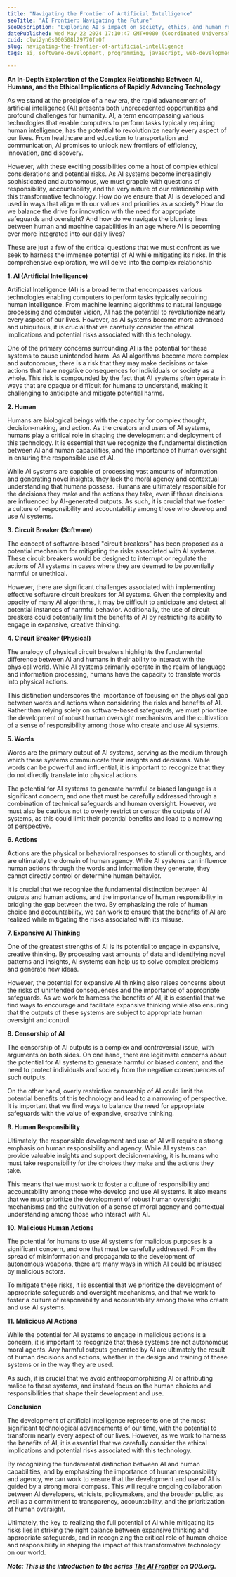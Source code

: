 ```yaml
---
title: "Navigating the Frontier of Artificial Intelligence"
seoTitle: "AI Frontier: Navigating the Future"
seoDescription: "Exploring AI's impact on society, ethics, and human responsibility in the age of rapidly advancing technology"
datePublished: Wed May 22 2024 17:10:47 GMT+0000 (Coordinated Universal Time)
cuid: clwi2yn6s000508l29770fa0f
slug: navigating-the-frontier-of-artificial-intelligence
tags: ai, software-development, programming, javascript, web-development, beginners

---
```


**An In-Depth Exploration of the Complex Relationship Between AI, Humans, and the Ethical Implications of Rapidly Advancing Technology**

As we stand at the precipice of a new era, the rapid advancement of artificial intelligence (AI) presents both unprecedented opportunities and profound challenges for humanity. AI, a term encompassing various technologies that enable computers to perform tasks typically requiring human intelligence, has the potential to revolutionize nearly every aspect of our lives. From healthcare and education to transportation and communication, AI promises to unlock new frontiers of efficiency, innovation, and discovery.

However, with these exciting possibilities come a host of complex ethical considerations and potential risks. As AI systems become increasingly sophisticated and autonomous, we must grapple with questions of responsibility, accountability, and the very nature of our relationship with this transformative technology. How do we ensure that AI is developed and used in ways that align with our values and priorities as a society? How do we balance the drive for innovation with the need for appropriate safeguards and oversight? And how do we navigate the blurring lines between human and machine capabilities in an age where AI is becoming ever more integrated into our daily lives?

These are just a few of the critical questions that we must confront as we seek to harness the immense potential of AI while mitigating its risks. In this comprehensive exploration, we will delve into the complex relationship

**1\. AI (Artificial Intelligence)**

Artificial Intelligence (AI) is a broad term that encompasses various technologies enabling computers to perform tasks typically requiring human intelligence. From machine learning algorithms to natural language processing and computer vision, AI has the potential to revolutionize nearly every aspect of our lives. However, as AI systems become more advanced and ubiquitous, it is crucial that we carefully consider the ethical implications and potential risks associated with this technology.

One of the primary concerns surrounding AI is the potential for these systems to cause unintended harm. As AI algorithms become more complex and autonomous, there is a risk that they may make decisions or take actions that have negative consequences for individuals or society as a whole. This risk is compounded by the fact that AI systems often operate in ways that are opaque or difficult for humans to understand, making it challenging to anticipate and mitigate potential harms.

**2\. Human**

Humans are biological beings with the capacity for complex thought, decision-making, and action. As the creators and users of AI systems, humans play a critical role in shaping the development and deployment of this technology. It is essential that we recognize the fundamental distinction between AI and human capabilities, and the importance of human oversight in ensuring the responsible use of AI.

While AI systems are capable of processing vast amounts of information and generating novel insights, they lack the moral agency and contextual understanding that humans possess. Humans are ultimately responsible for the decisions they make and the actions they take, even if those decisions are influenced by AI-generated outputs. As such, it is crucial that we foster a culture of responsibility and accountability among those who develop and use AI systems.

**3\. Circuit Breaker (Software)**

The concept of software-based "circuit breakers" has been proposed as a potential mechanism for mitigating the risks associated with AI systems. These circuit breakers would be designed to interrupt or regulate the actions of AI systems in cases where they are deemed to be potentially harmful or unethical.

However, there are significant challenges associated with implementing effective software circuit breakers for AI systems. Given the complexity and opacity of many AI algorithms, it may be difficult to anticipate and detect all potential instances of harmful behavior. Additionally, the use of circuit breakers could potentially limit the benefits of AI by restricting its ability to engage in expansive, creative thinking.

**4\. Circuit Breaker (Physical)**

The analogy of physical circuit breakers highlights the fundamental difference between AI and humans in their ability to interact with the physical world. While AI systems primarily operate in the realm of language and information processing, humans have the capacity to translate words into physical actions.

This distinction underscores the importance of focusing on the physical gap between words and actions when considering the risks and benefits of AI. Rather than relying solely on software-based safeguards, we must prioritize the development of robust human oversight mechanisms and the cultivation of a sense of responsibility among those who create and use AI systems.

**5\. Words**

Words are the primary output of AI systems, serving as the medium through which these systems communicate their insights and decisions. While words can be powerful and influential, it is important to recognize that they do not directly translate into physical actions.

The potential for AI systems to generate harmful or biased language is a significant concern, and one that must be carefully addressed through a combination of technical safeguards and human oversight. However, we must also be cautious not to overly restrict or censor the outputs of AI systems, as this could limit their potential benefits and lead to a narrowing of perspective.

**6\. Actions**

Actions are the physical or behavioral responses to stimuli or thoughts, and are ultimately the domain of human agency. While AI systems can influence human actions through the words and information they generate, they cannot directly control or determine human behavior.

It is crucial that we recognize the fundamental distinction between AI outputs and human actions, and the importance of human responsibility in bridging the gap between the two. By emphasizing the role of human choice and accountability, we can work to ensure that the benefits of AI are realized while mitigating the risks associated with its misuse.

**7\. Expansive AI Thinking**

One of the greatest strengths of AI is its potential to engage in expansive, creative thinking. By processing vast amounts of data and identifying novel patterns and insights, AI systems can help us to solve complex problems and generate new ideas.

However, the potential for expansive AI thinking also raises concerns about the risks of unintended consequences and the importance of appropriate safeguards. As we work to harness the benefits of AI, it is essential that we find ways to encourage and facilitate expansive thinking while also ensuring that the outputs of these systems are subject to appropriate human oversight and control.

**8\. Censorship of AI**

The censorship of AI outputs is a complex and controversial issue, with arguments on both sides. On one hand, there are legitimate concerns about the potential for AI systems to generate harmful or biased content, and the need to protect individuals and society from the negative consequences of such outputs.

On the other hand, overly restrictive censorship of AI could limit the potential benefits of this technology and lead to a narrowing of perspective. It is important that we find ways to balance the need for appropriate safeguards with the value of expansive, creative thinking.

**9\. Human Responsibility**

Ultimately, the responsible development and use of AI will require a strong emphasis on human responsibility and agency. While AI systems can provide valuable insights and support decision-making, it is humans who must take responsibility for the choices they make and the actions they take.

This means that we must work to foster a culture of responsibility and accountability among those who develop and use AI systems. It also means that we must prioritize the development of robust human oversight mechanisms and the cultivation of a sense of moral agency and contextual understanding among those who interact with AI.

**10\. Malicious Human Actions**

The potential for humans to use AI systems for malicious purposes is a significant concern, and one that must be carefully addressed. From the spread of misinformation and propaganda to the development of autonomous weapons, there are many ways in which AI could be misused by malicious actors.

To mitigate these risks, it is essential that we prioritize the development of appropriate safeguards and oversight mechanisms, and that we work to foster a culture of responsibility and accountability among those who create and use AI systems.

**11\. Malicious AI Actions**

While the potential for AI systems to engage in malicious actions is a concern, it is important to recognize that these systems are not autonomous moral agents. Any harmful outputs generated by AI are ultimately the result of human decisions and actions, whether in the design and training of these systems or in the way they are used.

As such, it is crucial that we avoid anthropomorphizing AI or attributing malice to these systems, and instead focus on the human choices and responsibilities that shape their development and use.

**Conclusion**

The development of artificial intelligence represents one of the most significant technological advancements of our time, with the potential to transform nearly every aspect of our lives. However, as we work to harness the benefits of AI, it is essential that we carefully consider the ethical implications and potential risks associated with this technology.

By recognizing the fundamental distinction between AI and human capabilities, and by emphasizing the importance of human responsibility and agency, we can work to ensure that the development and use of AI is guided by a strong moral compass. This will require ongoing collaboration between AI developers, ethicists, policymakers, and the broader public, as well as a commitment to transparency, accountability, and the prioritization of human oversight.

Ultimately, the key to realizing the full potential of AI while mitigating its risks lies in striking the right balance between expansive thinking and appropriate safeguards, and in recognizing the critical role of human choice and responsibility in shaping the impact of this transformative technology on our world.

***Note: This is the introduction to the series*** [***The AI Frontier***](https://q08.org/series/ai-frontier) ***on Q08.org.***